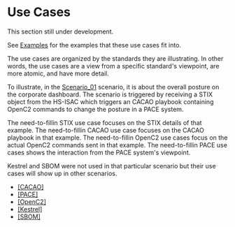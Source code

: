 # Use Cases

This section still under development.

See [Examples](../By_Example) for the examples that these
use cases fit into.

The use cases are organized by the standards they are
illustrating.
In other words, the use cases are a view from a specific
standard's viewpoint, are more atomic, and have more detail.

To illustrate, in the
[Scenario_01](../By_Example/Scenario_01.md)
scenario,
it is about the overall posture on the corporate dashboard.
The scenario is triggered by receiving
a STIX object from
the HS-ISAC which triggers an CACAO playbook
containing OpenC2 commands
to change the posture in a PACE system.

The need-to-fillin
STIX use case focuses on the STIX details of that example.
The need-to-fillin
CACAO use case focuses on the CACAO playbook in that example.
The need-to-fillin
OpenC2 use cases focus on the actual OpenC2 commands
sent in that example.
The need-to-fillin PACE use cases
shows the interaction from the PACE system's viewpoint.

Kestrel and SBOM were not used in that particular scenario
but their use cases will show up in other scenarios.

- [[CACAO]](./CACAO)
- [[PACE]](./PACE)
- [[OpenC2]](./OpenC2)
- [[Kestrel]](./Kestrel)
- [[SBOM]](./SBOM)

